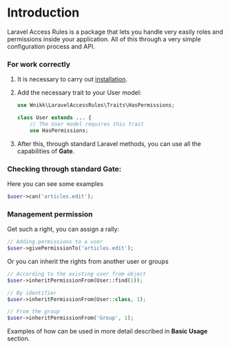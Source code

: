 # Introduction

Laravel Access Rules is a package that lets you handle very easily roles and permissions inside your application. All of this through a very simple configuration process and API.

### For work correctly

1. It is necessary to carry out [installation](https://github.com/wnikk/laravel-access-rules/blob/master/docs/installation.md).

2. Add the necessary trait to your User model:

    ```php
    use Wnikk\LaravelAccessRules\Traits\HasPermissions;
    
    class User extends ... {
        // The User model requires this trait
        use HasPermissions;
    ```

3. After this, through standard Laravel methods, you can use all the capabilities of **Gate**.

###  Checking through standard **Gate**:
Here you can see some examples
```php
$user->can('articles.edit');
```

### Management permission

Get such a right, you can assign a rally:

```php
// Adding permissions to a user
$user->givePermissionTo('articles.edit');
```

Or you can inherit the rights from another user or groups

```php
// According to the existing user from object
$user->inheritPermissionFrom(User::find(1));

// By identifier
$user->inheritPermissionFrom(User::class, 1);

// From the group
$user->inheritPermissionFrom('Group', 1);
```


Examples of how can be used in more detail described in **Basic Usage** section.
